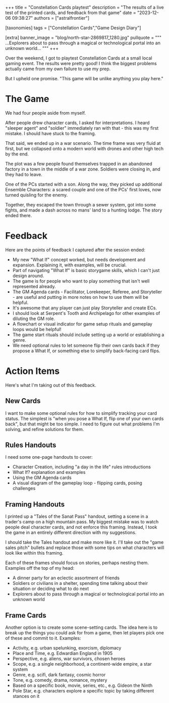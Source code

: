 +++
title = "Constellation Cards playtest"
description = "The results of a live test of the printed cards, and feedback from that game"
date = "2023-12-06 09:38:27"
authors = ["astralfrontier"]

[taxonomies]
tags = ["Constellation Cards","Game Design Diary"]

[extra]
banner_image = "blog/north-star-2869817_1280.jpg"
pullquote = """
...Explorers about to pass through a magical or technological portal into an unknown world...
"""
+++

Over the weekend, I got to playtest Constellation Cards at a small local gaming event.
The results were pretty good!
I think the biggest problems actually came from my own failure to use my prep.

But I upheld one promise. "This game will be unlike anything you play here."

<!-- more -->

# The Game

We had four people aside from myself.

After people drew character cards, I asked for interpretations.
I heard "sleeper agent" and "soldier" immediately ran with that - this was my first mistake.
I should have stuck to the framing.

That said, we ended up in a war scenario.
The time frame was very fluid at first, but we collapsed onto a modern world with drones and other high tech
by the end.

The plot was a few people found themselves trapped in an abandoned factory
in a town in the middle of a war zone.
Soldiers were closing in, and they had to leave.

One of the PCs started with a son.
Along the way, they picked up additional Ensemble Characters:
a scared couple and one of the PCs' first loves, now turned quisling
for the enemy.

Together, they escaped the town through a sewer system,
got into some fights,
and made a dash across no mans' land to a hunting lodge.
The story ended there.

# Feedback

Here are the points of feedback I captured after the session ended:

- My new "What If" concept worked, but needs development and expansion. Explaining it, with examples, will be crucial.
- Part of navigating "What If" is basic storygame skills, which I can't just design around.
- The game is for people who want to play something that isn't well represented already.
- The GM Agenda cards - Facilitator, Lorekeeper, Referee, and Storyteller - are useful and putting in more notes on how to use them will be helpful.
- It's awesome that any player can just play Storyteller and create ECs.
- I should look at Serpent's Tooth and Archipelago for other examples of diluting the GM role.
- A flowchart or visual indicator for game setup rituals and gameplay loops would be helpful!
- The game start rituals should include setting up a world or establishing a genre.
- We need optional rules to let someone flip their own cards back if they propose a What If, or something else to simplify back-facing card flips.

# Action Items

Here's what I'm taking out of this feedback.

## New Cards

I want to make some optional rules for how to simplify tracking your card status.
The simplest is "when you pose a What If, flip one of your own cards back",
but that might be too simple. I need to figure out what problems I'm solving, and refine solutions for them.

## Rules Handouts

I need some one-page handouts to cover:

- Character Creation, including "a day in the life" rules introductions
- What If? explanation and examples
- Using the GM Agenda cards
- A visual diagram of the gameplay loop - flipping cards, posing challenges

## Framing Handouts

I printed up a "Tales of the Sanat Pass" handout, setting a scene in a trader's camp on a high mountain pass.
My biggest mistake was to watch people deal character cards, and not enforce this framing.
Instead, I took the game in an entirely different direction with my suggestions.

I should take the Tales handout and make more like it.
I'll take out the "game sales pitch" bullets and replace those with some tips on what characters will look like
within this framing.

Each of these frames should focus on stories, perhaps nesting them.
Examples off the top of my head:

- A dinner party for an eclectic assortment of friends
- Soldiers or civilians in a shelter, spending time talking about their situation or deciding what to do next
- Explorers about to pass through a magical or technological portal into an unknown world

## Frame Cards

Another option is to create some scene-setting cards.
The idea here is to break up the things you could ask for from a game,
then let players pick one of these and commit to it. Examples:

- Activity, e.g. urban spelunking, exorcism, diplomacy
- Place and Time, e.g. Edwardian England in 1905
- Perspective, e.g. aliens, war survivors, chosen heroes
- Scope, e.g. a single neighborhood, a continent-wide empire, a star system
- Genre, e.g. scifi, dark fantasy, cosmic horror
- Tone, e.g. comedy, drama, romance, mystery
- Based on a specific book, movie, series, etc., e.g. Gideon the Ninth
- Pole Star, e.g. characters explore a specific topic by taking different stances on it
